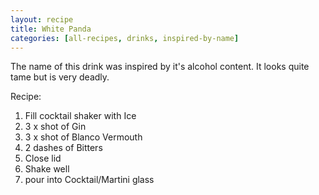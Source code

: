 ```yaml
---
layout: recipe
title: White Panda
categories: [all-recipes, drinks, inspired-by-name]
---
```

The name of this drink was inspired by it's alcohol content. It looks quite tame but is very deadly.

Recipe:
1. Fill cocktail shaker with Ice
2. 3 x shot of Gin
3. 3 x shot of Blanco Vermouth
4. 2 dashes of Bitters
5. Close lid
6. Shake well
7. pour into Cocktail/Martini glass
